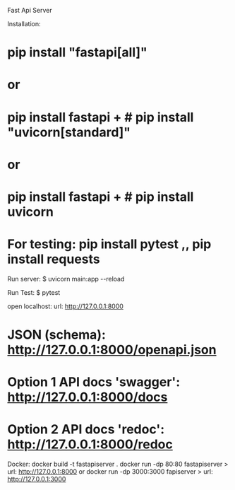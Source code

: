 Fast Api Server

Installation: 
# pip install "fastapi[all]"
# or
# pip install fastapi  + # pip install "uvicorn[standard]"
# or
# pip install fastapi + # pip install uvicorn
# For testing: pip install pytest ,, pip install requests  

Run server: $ uvicorn main:app --reload

Run Test: $ pytest

open localhost:
url: http://127.0.0.1:8000
# JSON (schema): http://127.0.0.1:8000/openapi.json
# Option 1 API docs 'swagger': http://127.0.0.1:8000/docs
# Option 2 API docs 'redoc': http://127.0.0.1:8000/redoc

Docker:
docker build -t fastapiserver . 
docker run -dp 80:80 fastapiserver   > url: http://127.0.0.1:8000
or 
docker run -dp 3000:3000 fapiserver   > url: http://127.0.0.1:3000